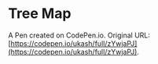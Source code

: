 # Tree Map

A Pen created on CodePen.io. Original URL: [https://codepen.io/ukash/full/zYwjaPJ](https://codepen.io/ukash/full/zYwjaPJ).


